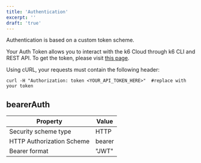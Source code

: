 ```yaml
---
title: 'Authentication'
excerpt: ''
draft: 'true'
---
```


Authentication is based on a custom token scheme.

Your Auth Token allows you to interact with the k6 Cloud through k6 CLI and REST API. To get the token, please visit [this page](https://app.k6.io/account/token).


Using cURL, your requests must contain the following header:


```shell
curl -H "Authorization: token <YOUR_API_TOKEN_HERE>"  #replace with your token
```

## bearerAuth

| Property                  | Value  |
| ------------------------- | ------ |
| Security scheme type      | HTTP   |
| HTTP Authorization Scheme | bearer |
| Bearer format             | "JWT"  |

